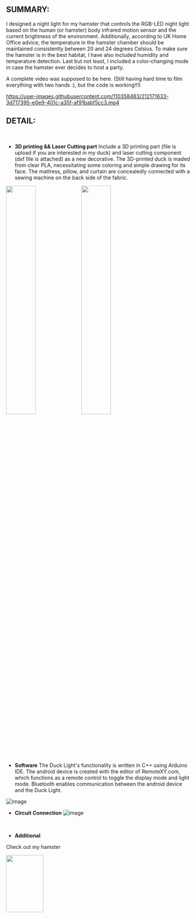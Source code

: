 
## SUMMARY:

I designed a night light for my hamster that controls the RGB-LED night light based on the human (or hamster) body infrared motion sensor and the current brightness of the environment. Additionally, according to UK Home Office advice, the temperature in the hamster chamber should be maintained consistently between 20 and 24 degrees Celsius. To make sure the hamster is in the best habitat, I have also included humidity and temperature detection. Last but not least, I included a color-changing mode in case the hamster ever decides to host a party.

A complete video was supposed to be here. (Still having hard time to film everything with two hands :), but the code is working!!!)


https://user-images.githubusercontent.com/110358483/212171633-3d717395-e0e9-401c-a35f-af91babf5cc3.mp4


## DETAIL:
</br>

* **3D printing && Laser Cutting part**
Include a 3D printing part (file is upload if you are interested in my duck) and laser cutting component (dxf file is attached) as a new decorative. The 3D-printed duck is maded from clear PLA, necessitating some coloring and simple drawing for its face. The mattress, pillow, and curtain are concealedly connected with a sewing machine on the back side of the fabric.

<img src="https://user-images.githubusercontent.com/110358483/211921837-66123feb-cf87-4c14-91fe-4678f2c03e33.png" width=40% height=40%> <img src="https://user-images.githubusercontent.com/110358483/211923526-c8d1b310-ad55-4f20-ada7-d852fc5a77ab.jpg" width=40% height=40%>

* **Software**
The Duck Light's functionality is written in C++ using Arduino IDE. The android device is created with the editor of RemoteXY.com, which functions as a remote control to toggle the display mode and light mode. Bluetooth enables communication between the android device and the Duck Light.

![image](https://user-images.githubusercontent.com/110358483/212171836-f5cd8c15-b79e-429d-9040-0979a0a00046.png)


* **Circuit Connection**
![image](https://user-images.githubusercontent.com/110358483/211924026-98be2130-ea3f-4e76-8cbd-a0cdbe0ad21b.png)


</br>

* **Additional**

Check out my hamster

<img src="https://user-images.githubusercontent.com/110358483/185726824-95e51461-57ff-4efd-b0c1-65d19b495856.jpg" width=45% height=20%>



